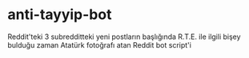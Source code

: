 # anti-tayyip-bot
Reddit'teki 3 subredditteki yeni postların başlığında R.T.E. ile ilgili bişey bulduğu zaman Atatürk fotoğrafı atan Reddit bot script'i
